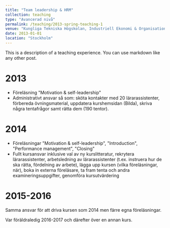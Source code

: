 ```yaml
---
title: "Team leadership & HRM"
collection: teaching
type: "Avancerad nivå"
permalink: /teaching/2013-spring-teaching-1
venue: "Kungliga Tekniska Högskolan, Industriell Ekonomi & Organisation"
date: 2013-01-01
location: "Stockholm"
---
```


This is a description of a teaching experience. You can use markdown like any other post.

2013
======
* Föreläsning "Motivation & self-leadership"
* Administrativt ansvar så som: sköta kontakter med 20 lärarassistenter, förbereda övningsmaterial, uppdatera kurshemsidan (Bilda), skriva några tentafrågor samt rätta dem (190 tentor).

2014
======
* Föreläsningar "Motivation & self-leadership", "Introduction", "Performance management", "Closing"
* Fullt kursansvar inklusive val av ny kurslitteratur, rekrytera lärarassistenter, arbetsledning av lärarassistenter (t.ex. instruera hur de ska rätta, fördelning av arbete), lägga upp kursen (vilka föreläsningar, när), boka in externa föreläsare, ta fram tenta och andra examineringsuppgifter, genomföra kursutvärdering

2015-2016
======
Samma ansvar för att driva kursen som 2014 men färre egna föreläsningar.

Var föräldraledig 2016-2017 och därefter över en annan kurs.
